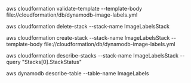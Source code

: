 aws cloudformation validate-template --template-body file://cloudformation/db/dynamodb-image-labels.yml

aws cloudformation delete-stack --stack-name ImageLabelsStack

aws cloudformation create-stack --stack-name ImageLabelsStack --template-body file://cloudformation/db/dynamodb-image-labels.yml

aws cloudformation describe-stacks --stack-name ImageLabelsStack --query "Stacks[0].StackStatus"

aws dynamodb describe-table --table-name ImageLabels
